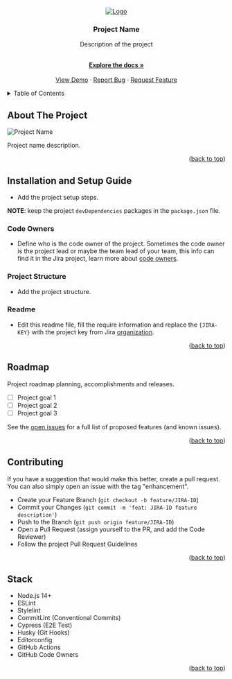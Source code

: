 <div id="top"></div>

<!-- PROJECT LOGO -->
<br />
<div align="center">
  <a href="https://example.com/">
    <img src="https://via.placeholder.com/300x200/fff/000.png" alt="Logo">
  </a>

  <h3 align="center">Project Name</h3>
  <p align="center">Description of the project</p>
  <p align="center">
    <br />
    <a href="https://minnek.atlassian.net/wiki/spaces/{JIRA-KEY}/overview"><strong>Explore the docs »</strong></a>
    <br />
    <br />
    <a href="https://project-name-url.com/">View Demo</a>
    ·
    <a href="https://minnek.atlassian.net/jira/software/projects/{JIRA-KEY}/issues/">Report Bug</a>
    ·
    <a href="https://minnek.atlassian.net/jira/software/projects/{JIRA-KEY}/issues/">Request Feature</a>
  </p>
</div>


<!-- TABLE OF CONTENTS -->
<details>
  <summary>Table of Contents</summary>
  <ol>
    <li><a href="#about-the-project">About The Project</a></li>
    <li><a href="#installation-and-setup-guide">Installation and Setup Guide</a></li>
    <li><a href="#roadmap">Roadmap</a></li>
    <li><a href="#contributing">Contributing</a></li>
    <li><a href="#contributing">Stack</a></li>
  </ol>
</details>


<!-- ABOUT THE PROJECT -->
## About The Project

![Project Name](https://via.placeholder.com/1200x800/fff/000.png) <!-- meta image path: meta/desktop_light.png -->

Project name description.

<p align="right">(<a href="#top">back to top</a>)</p>

<!-- INSTALLATION -->
## Installation and Setup Guide

* Add the project setup steps.

**NOTE**: keep the project `devDependencies` packages in the `package.json` file.

### Code Owners

* Define who is the code owner of the project. Sometimes the code owner is the project lead or maybe the team lead of your team, this info can find it in the Jira project, learn more about [code owners](https://docs.github.com/en/repositories/managing-your-repositorys-settings-and-features/customizing-your-repository/about-code-owners).

### Project Structure

* Add the project structure.

### Readme

* Edit this readme file, fill the require information and replace the `{JIRA-KEY}` with the project key from Jira [organization](https://minnek.atlassian.net/jira/projects).

<p align="right">(<a href="#top">back to top</a>)</p>


<!-- ROADMAP -->
## Roadmap

Project roadmap planning, accomplishments and releases.

- [ ] Project goal 1
- [ ] Project goal 2
- [ ] Project goal 3

See the [open issues](https://minnek.atlassian.net/browse/{JIRA-ID}) for a full list of proposed features (and known issues).

<p align="right">(<a href="#top">back to top</a>)</p>


<!-- CONTRIBUTING -->
## Contributing

If you have a suggestion that would make this better, create a pull request. You can also simply open an issue with the tag "enhancement".

* Create your Feature Branch (`git checkout -b feature/JIRA-ID`)
* Commit your Changes (`git commit -m 'feat: JIRA-ID feature description'`)
* Push to the Branch (`git push origin feature/JIRA-ID`)
* Open a Pull Request (assign yourself to the PR, and add the Code Reviewer)
* Follow the project Pull Request Guidelines

<p align="right">(<a href="#top">back to top</a>)</p>

<!-- STACK -->
## Stack

* Node.js 14+
* ESLint
* Stylelint
* CommitLint (Conventional Commits)
* Cypress (E2E Test)
* Husky (Git Hooks)
* Editorconfig
* GitHub Actions
* GitHub Code Owners

<p align="right">(<a href="#top">back to top</a>)</p>
